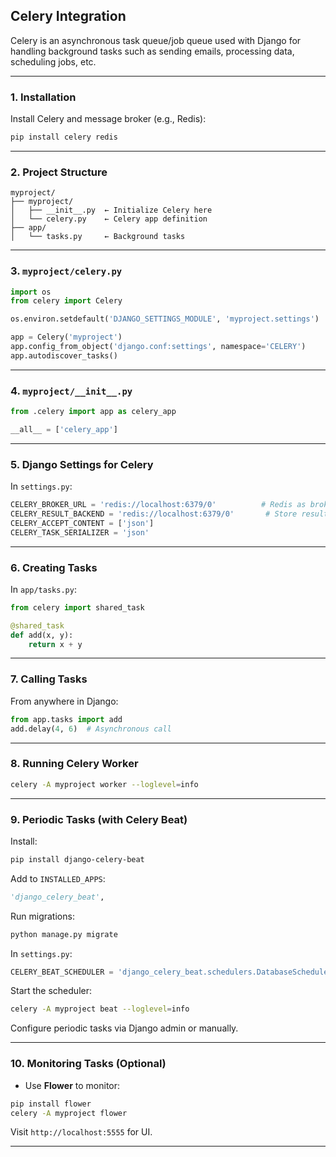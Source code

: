 ## **Celery Integration**

Celery is an asynchronous task queue/job queue used with Django for handling background tasks such as sending emails, processing data, scheduling jobs, etc.

---

### **1. Installation**

Install Celery and message broker (e.g., Redis):

```bash
pip install celery redis
```

---

### **2. Project Structure**

```
myproject/
├── myproject/
│   ├── __init__.py  ← Initialize Celery here
│   └── celery.py    ← Celery app definition
├── app/
│   └── tasks.py     ← Background tasks
```

---

### **3. `myproject/celery.py`**

```python
import os
from celery import Celery

os.environ.setdefault('DJANGO_SETTINGS_MODULE', 'myproject.settings')

app = Celery('myproject')
app.config_from_object('django.conf:settings', namespace='CELERY')
app.autodiscover_tasks()
```

---

### **4. `myproject/__init__.py`**

```python
from .celery import app as celery_app

__all__ = ['celery_app']
```

---

### **5. Django Settings for Celery**

In `settings.py`:

```python
CELERY_BROKER_URL = 'redis://localhost:6379/0'          # Redis as broker
CELERY_RESULT_BACKEND = 'redis://localhost:6379/0'       # Store results
CELERY_ACCEPT_CONTENT = ['json']
CELERY_TASK_SERIALIZER = 'json'
```

---

### **6. Creating Tasks**

In `app/tasks.py`:

```python
from celery import shared_task

@shared_task
def add(x, y):
    return x + y
```

---

### **7. Calling Tasks**

From anywhere in Django:

```python
from app.tasks import add
add.delay(4, 6)  # Asynchronous call
```

---

### **8. Running Celery Worker**

```bash
celery -A myproject worker --loglevel=info
```

---

### **9. Periodic Tasks (with Celery Beat)**

Install:

```bash
pip install django-celery-beat
```

Add to `INSTALLED_APPS`:

```python
'django_celery_beat',
```

Run migrations:

```bash
python manage.py migrate
```

In `settings.py`:

```python
CELERY_BEAT_SCHEDULER = 'django_celery_beat.schedulers.DatabaseScheduler'
```

Start the scheduler:

```bash
celery -A myproject beat --loglevel=info
```

Configure periodic tasks via Django admin or manually.

---

### **10. Monitoring Tasks (Optional)**

* Use **Flower** to monitor:

```bash
pip install flower
celery -A myproject flower
```

Visit `http://localhost:5555` for UI.

---
